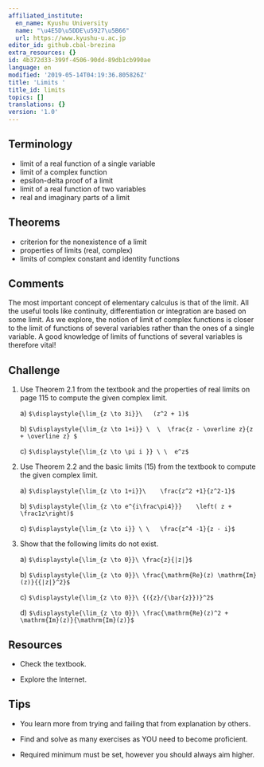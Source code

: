 ```yaml
---
affiliated_institute:
  en_name: Kyushu University
  name: "\u4E5D\u5DDE\u5927\u5B66"
  url: https://www.kyushu-u.ac.jp
editor_id: github.cbal-brezina
extra_resources: {}
id: 4b372d33-399f-4506-90dd-89db1cb990ae
language: en
modified: '2019-05-14T04:19:36.805826Z'
title: 'Limits '
title_id: limits
topics: []
translations: {}
version: '1.0'
---
```


## Terminology 
- limit of a real function of a single variable
- limit of a complex function
- epsilon-delta proof of a limit
- limit of a real function of two variables
- real and imaginary parts of a limit

 


## Theorems
- criterion for the nonexistence of a limit
- properties of limits (real, complex)
- limits of complex constant and identity functions



## Comments

The most important concept of elementary calculus is that of the limit. All the useful tools like continuity, differentiation or integration are based on some limit. As we explore, the notion of limit of complex functions is closer to the limit of functions of several variables rather than the ones of a single variable. A good knowledge of limits of functions of several variables is therefore vital! 

## Challenge



1. Use Theorem 2.1 from the textbook and the properties of real limits on page 115 to compute the given complex limit.

   a)  `$\displaystyle{\lim_{z \to 3i}}\   (z^2 + 1)$`
   
   b)  `$\displaystyle{\lim_{z \to 1+i}} \  \  \frac{z - \overline z}{z + \overline z} $`
   
   c) `$\displaystyle{\lim_{z \to \pi i }} \ \  e^z$`

2. Use Theorem 2.2 and the basic limits (15) from the textbook to compute the given complex limit.

    a) `$\displaystyle{\lim_{z \to 1+i}}\    \frac{z^2 +1}{z^2-1}$`
    
    b) `$\displaystyle{\lim_{z \to e^{i\frac\pi4}}}    \left( z + \frac1z\right)$`
    
    c) `$\displaystyle{\lim_{z \to i}} \ \   \frac{z^4 -1}{z - i}$`

3. Show that the following limits do not exist.

    a) `$\displaystyle{\lim_{z \to 0}}\ \frac{z}{|z|}$` 
    
    b) `$\displaystyle{\lim_{z \to 0}}\ \frac{\mathrm{Re}(z) \mathrm{Im}(z)}{{|z|}^2}$` 
    
    c) `$\displaystyle{\lim_{z \to 0}}\ {({z}/{\bar{z}})}^2$` 
    
    d) `$\displaystyle{\lim_{z \to 0}}\ \frac{\mathrm{Re}(z)^2 + \mathrm{Im}(z)}{\mathrm{Im}(z)}$` 
    
    







## Resources

- Check the textbook.

- Explore the Internet.


## Tips

- You learn more from trying and failing that from explanation by others.

- Find and solve as many exercises as YOU need to become proficient.

- Required minimum must be set, however you should always aim higher.

